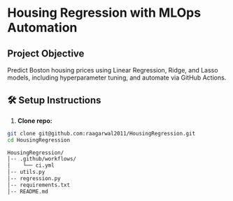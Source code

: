 # Housing Regression with MLOps Automation

## Project Objective

Predict Boston housing prices using Linear Regression, Ridge, and Lasso models, including hyperparameter tuning, and automate via GitHub Actions.

## 🛠️ Setup Instructions

1. **Clone repo:**

```bash
git clone git@github.com:raagarwal2011/HousingRegression.git
cd HousingRegression

HousingRegression/
│-- .github/workflows/
│    └── ci.yml
│-- utils.py
│-- regression.py
│-- requirements.txt
│-- README.md